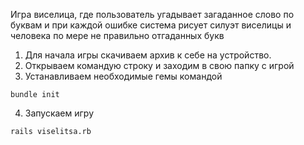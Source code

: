 Игра виселица, где пользователь угадывает загаданное слово по буквам и при каждой ошибке система рисует силуэт виселицы и человека по мере не правильно отгаданных букв

1. Для начала игры скачиваем архив к себе на устройство.
2. Открываем командую строку и заходим в свою папку с игрой
3. Устанавливаем необходимые гемы командой

```
bundle init
```

4. Запускаем игру 

```
rails viselitsa.rb
```
